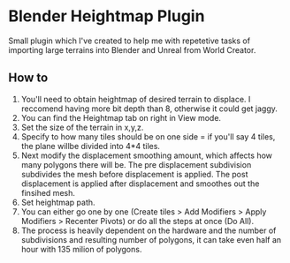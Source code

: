 # Blender Heightmap Plugin

Small plugin which I've created to help me with repetetive tasks of importing large terrains into Blender and Unreal from World Creator. 

## How to

1. You'll need to obtain heightmap of desired terrain to displace. I reccomend having more bit depth than 8, otherwise it could get jaggy.
2. You can find the Heightmap tab on right in View mode.
3. Set the size of the terrain in x,y,z.
4. Specify to how many tiles should be on one side = if you'll say 4 tiles, the plane willbe divided into 4*4 tiles.
5. Next modify the displacement smoothing amount, which affects how many polygons there will be. The pre displacement subdivision subdivides the mesh before displacement is applied. The post displacement is applied after displacement and smoothes out the finsihed mesh.
6. Set heightmap path.
7. You can either go one by one (Create tiles > Add Modifiers > Apply Modifiers > Recenter Pivots) or do all the steps at once (Do All).
8. The process is heavily dependent on the hardware and the number of subdivisions and resulting number of polygons, it can take even half an hour with 135 milion of polygons.

